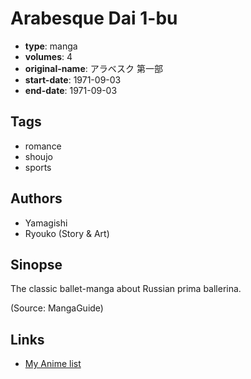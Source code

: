 # Arabesque Dai 1-bu

-   **type**: manga
-   **volumes**: 4
-   **original-name**: アラベスク 第一部
-   **start-date**: 1971-09-03
-   **end-date**: 1971-09-03

## Tags

-   romance
-   shoujo
-   sports

## Authors

-   Yamagishi
-   Ryouko (Story & Art)

## Sinopse

The classic ballet-manga about Russian prima ballerina.

(Source: MangaGuide)

## Links

-   [My Anime list](https://myanimelist.net/manga/12844/Arabesque_Dai_1-bu)
